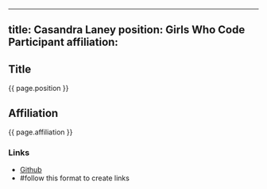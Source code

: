  ---
 title: Casandra Laney
 position: Girls Who Code Participant
 affiliation: 
 ---
 ## Title
 {{ page.position }}
 
 ## Affiliation
 
 {{ page.affiliation }}
 
 ### Links
 <!-- Add your links below -->
 - [Github](https://github.com/<casandralaney>)
 - [<descriptive text>](<url>) #follow this format to create links
